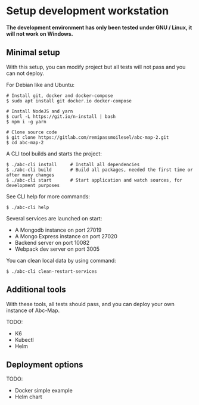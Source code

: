 # Setup development workstation

**The development environment has only been tested under GNU / Linux, it will not work on Windows.**


## Minimal setup

With this setup, you can modify project but all tests will not pass and you can not deploy.


For Debian like and Ubuntu:

    # Install git, docker and docker-compose
    $ sudo apt install git docker.io docker-compose

    # Install NodeJS and yarn
    $ curl -L https://git.io/n-install | bash
    $ npm i -g yarn

    # Clone source code
    $ git clone https://gitlab.com/remipassmoilesel/abc-map-2.git
    $ cd abc-map-2


A CLI tool builds and starts the project:

    $ ./abc-cli install     # Install all dependencies
    $ ./abc-cli build       # Build all packages, needed the first time or after many changes
    $ ./abc-cli start       # Start application and watch sources, for development purposes


See CLI help for more commands:

    $ ./abc-cli help


Several services are launched on start:
- A Mongodb instance on port 27019
- A Mongo Express instance on port 27020
- Backend server on port 10082
- Webpack dev server on port 3005


You can clean local data by using command:

    $ ./abc-cli clean-restart-services


## Additional tools

With these tools, all tests should pass, and you can deploy your own instance of Abc-Map.

TODO:
- K6
- Kubectl
- Helm


## Deployment options

TODO:
- Docker simple example
- Helm chart
